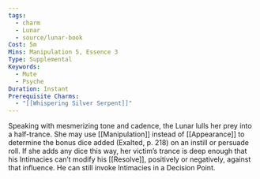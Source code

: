 ```yaml
---
tags:
  - charm
  - Lunar
  - source/lunar-book
Cost: 5m
Mins: Manipulation 5, Essence 3
Type: Supplemental
Keywords:
  - Mute
  - Psyche
Duration: Instant
Prerequisite Charms:
  - "[[Whispering Silver Serpent]]"
---
```

Speaking with mesmerizing tone and cadence, the Lunar lulls her prey into a half-trance. She may use [[Manipulation]] instead of [[Appearance]] to determine the bonus dice added (Exalted, p. 218) on an instill or persuade roll. If she adds any dice this way, her victim’s trance is deep enough that his Intimacies can’t modify his [[Resolve]], positively or negatively, against that influence. He can still invoke Intimacies in a Decision Point.